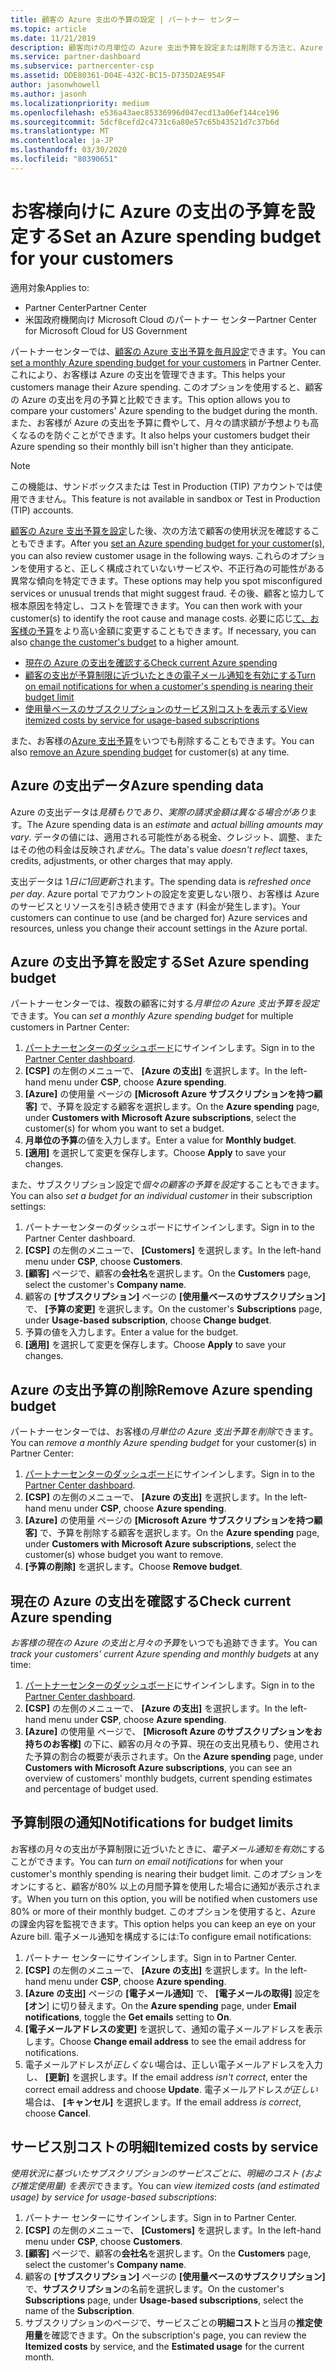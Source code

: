 ```yaml
---
title: 顧客の Azure 支出の予算の設定 | パートナー センター
ms.topic: article
ms.date: 11/21/2019
description: 顧客向けの月単位の Azure 支出予算を設定または削除する方法と、Azure の支出データを表示し、予算に関連する通知を設定する方法について説明します。
ms.service: partner-dashboard
ms.subservice: partnercenter-csp
ms.assetid: DDE80361-D04E-432C-BC15-D735D2AE954F
author: jasonwhowell
ms.author: jasonh
ms.localizationpriority: medium
ms.openlocfilehash: e536a43aec85336996d047ecd13a06ef144ce196
ms.sourcegitcommit: 5dcf8cefd2c4731c6a80e57c65b43521d7c37b6d
ms.translationtype: MT
ms.contentlocale: ja-JP
ms.lasthandoff: 03/30/2020
ms.locfileid: "80390651"
---
```

# <a name="set-an-azure-spending-budget-for-your-customers"></a><span data-ttu-id="d2513-103">お客様向けに Azure の支出の予算を設定する</span><span class="sxs-lookup"><span data-stu-id="d2513-103">Set an Azure spending budget for your customers</span></span>

<span data-ttu-id="d2513-104">適用対象</span><span class="sxs-lookup"><span data-stu-id="d2513-104">Applies to:</span></span>

- <span data-ttu-id="d2513-105">Partner Center</span><span class="sxs-lookup"><span data-stu-id="d2513-105">Partner Center</span></span>
- <span data-ttu-id="d2513-106">米国政府機関向け Microsoft Cloud のパートナー センター</span><span class="sxs-lookup"><span data-stu-id="d2513-106">Partner Center for Microsoft Cloud for US Government</span></span>

<span data-ttu-id="d2513-107">パートナーセンターでは、[顧客の Azure 支出予算を毎月設定](#set-azure-spending-budget)できます。</span><span class="sxs-lookup"><span data-stu-id="d2513-107">You can [set a monthly Azure spending budget for your customers](#set-azure-spending-budget) in Partner Center.</span></span> <span data-ttu-id="d2513-108">これにより、お客様は Azure の支出を管理できます。</span><span class="sxs-lookup"><span data-stu-id="d2513-108">This helps your customers manage their Azure spending.</span></span> <span data-ttu-id="d2513-109">このオプションを使用すると、顧客の Azure の支出を月の予算と比較できます。</span><span class="sxs-lookup"><span data-stu-id="d2513-109">This option allows you to compare your customers' Azure spending to the budget during the month.</span></span> <span data-ttu-id="d2513-110">また、お客様が Azure の支出を予算に費やして、月々の請求額が予想よりも高くなるのを防ぐことができます。</span><span class="sxs-lookup"><span data-stu-id="d2513-110">It also helps your customers budget their Azure spending so their monthly bill isn't higher than they anticipate.</span></span>


> [!NOTE]  
> <span data-ttu-id="d2513-111">この機能は、サンドボックスまたは Test in Production (TIP) アカウントでは使用できません。</span><span class="sxs-lookup"><span data-stu-id="d2513-111">This feature is not available in sandbox or Test in Production (TIP) accounts.</span></span>

<span data-ttu-id="d2513-112">[顧客の Azure 支出予算を設定](#set-azure-spending-budget)した後、次の方法で顧客の使用状況を確認することもできます。</span><span class="sxs-lookup"><span data-stu-id="d2513-112">After you [set an Azure spending budget for your customer(s)](#set-azure-spending-budget), you can also review customer usage in the following ways.</span></span> <span data-ttu-id="d2513-113">これらのオプションを使用すると、正しく構成されていないサービスや、不正行為の可能性がある異常な傾向を特定できます。</span><span class="sxs-lookup"><span data-stu-id="d2513-113">These options may help you spot misconfigured services or unusual trends that might suggest fraud.</span></span> <span data-ttu-id="d2513-114">その後、顧客と協力して根本原因を特定し、コストを管理できます。</span><span class="sxs-lookup"><span data-stu-id="d2513-114">You can then work with your customer(s) to identify the root cause and manage costs.</span></span> <span data-ttu-id="d2513-115">必要に応じ[て、お客様の予算](#set-azure-spending-budget)をより高い金額に変更することもできます。</span><span class="sxs-lookup"><span data-stu-id="d2513-115">If necessary, you can also [change the customer's budget](#set-azure-spending-budget) to a higher amount.</span></span>

- [<span data-ttu-id="d2513-116">現在の Azure の支出を確認する</span><span class="sxs-lookup"><span data-stu-id="d2513-116">Check current Azure spending</span></span>](#check-current-azure-spending)
- [<span data-ttu-id="d2513-117">顧客の支出が予算制限に近づいたときの電子メール通知を有効にする</span><span class="sxs-lookup"><span data-stu-id="d2513-117">Turn on email notifications for when a customer's spending is nearing their budget limit</span></span>](#notifications-for-budget-limits)
- [<span data-ttu-id="d2513-118">使用量ベースのサブスクリプションのサービス別コストを表示する</span><span class="sxs-lookup"><span data-stu-id="d2513-118">View itemized costs by service for usage-based subscriptions</span></span>](#itemized-costs-by-service)

<span data-ttu-id="d2513-119">また、お客様の[Azure 支出予算](#remove-azure-spending-budget)をいつでも削除することもできます。</span><span class="sxs-lookup"><span data-stu-id="d2513-119">You can also [remove an Azure spending budget](#remove-azure-spending-budget) for customer(s) at any time.</span></span>

## <a name="azure-spending-data"></a><span data-ttu-id="d2513-120">Azure の支出データ</span><span class="sxs-lookup"><span data-stu-id="d2513-120">Azure spending data</span></span>

<span data-ttu-id="d2513-121">Azure の支出データは*見積もり*で*あり、実際の請求金額は異なる場合があり*ます。</span><span class="sxs-lookup"><span data-stu-id="d2513-121">The Azure spending data is an *estimate* and *actual billing amounts may vary*.</span></span> <span data-ttu-id="d2513-122">データの値には、適用される可能性がある税金、クレジット、調整、またはその他の料金は反映され*ません*。</span><span class="sxs-lookup"><span data-stu-id="d2513-122">The data's value *doesn't reflect* taxes, credits, adjustments, or other charges that may apply.</span></span>

<span data-ttu-id="d2513-123">支出データは 1*日に1回更新*されます。</span><span class="sxs-lookup"><span data-stu-id="d2513-123">The spending data is *refreshed once per day*.</span></span> <span data-ttu-id="d2513-124">Azure portal でアカウントの設定を変更しない限り、お客様は Azure のサービスとリソースを引き続き使用できます (料金が発生します)。</span><span class="sxs-lookup"><span data-stu-id="d2513-124">Your customers can continue to use (and be charged for) Azure services and resources, unless you change their account settings in the Azure portal.</span></span>

## <a name="set-azure-spending-budget"></a><span data-ttu-id="d2513-125">Azure の支出予算を設定する</span><span class="sxs-lookup"><span data-stu-id="d2513-125">Set Azure spending budget</span></span>

<span data-ttu-id="d2513-126">パートナーセンターでは、複数の顧客に対する*月単位の Azure 支出予算を設定*できます。</span><span class="sxs-lookup"><span data-stu-id="d2513-126">You can *set a monthly Azure spending budget* for multiple customers in Partner Center:</span></span>

1. <span data-ttu-id="d2513-127">[パートナーセンターのダッシュボード](https://partner.microsoft.com/dashboard/)にサインインします。</span><span class="sxs-lookup"><span data-stu-id="d2513-127">Sign in to the [Partner Center dashboard](https://partner.microsoft.com/dashboard/).</span></span>
2. <span data-ttu-id="d2513-128">**[CSP]** の左側のメニューで、 **[Azure の支出]** を選択します。</span><span class="sxs-lookup"><span data-stu-id="d2513-128">In the left-hand menu under **CSP**, choose **Azure spending**.</span></span>
3. <span data-ttu-id="d2513-129">**[Azure]** の使用量 ページの **[Microsoft Azure サブスクリプションを持つ顧客]** で、予算を設定する顧客を選択します。</span><span class="sxs-lookup"><span data-stu-id="d2513-129">On the **Azure spending** page, under **Customers with Microsoft Azure subscriptions**, select the customer(s) for whom you want to set a budget.</span></span>
4. <span data-ttu-id="d2513-130">**月単位の予算**の値を入力します。</span><span class="sxs-lookup"><span data-stu-id="d2513-130">Enter a value for **Monthly budget**.</span></span>
5. <span data-ttu-id="d2513-131">**[適用]** を選択して変更を保存します。</span><span class="sxs-lookup"><span data-stu-id="d2513-131">Choose **Apply** to save your changes.</span></span>

<span data-ttu-id="d2513-132">また、サブスクリプション設定で*個々の顧客の予算を設定*することもできます。</span><span class="sxs-lookup"><span data-stu-id="d2513-132">You can also *set a budget for an individual customer* in their subscription settings:</span></span>

1. <span data-ttu-id="d2513-133">パートナーセンターのダッシュボードにサインインします。</span><span class="sxs-lookup"><span data-stu-id="d2513-133">Sign in to the Partner Center dashboard.</span></span>
2. <span data-ttu-id="d2513-134">**[CSP]** の左側のメニューで、 **[Customers]** を選択します。</span><span class="sxs-lookup"><span data-stu-id="d2513-134">In the left-hand menu under **CSP**, choose **Customers**.</span></span>
3. <span data-ttu-id="d2513-135">**[顧客]** ページで、顧客の**会社名**を選択します。</span><span class="sxs-lookup"><span data-stu-id="d2513-135">On the **Customers** page, select the customer's **Company name**.</span></span>
4. <span data-ttu-id="d2513-136">顧客の **[サブスクリプション]** ページの **[使用量ベースのサブスクリプション]** で、 **[予算の変更]** を選択します。</span><span class="sxs-lookup"><span data-stu-id="d2513-136">On the customer's **Subscriptions** page, under **Usage-based subscription**, choose **Change budget**.</span></span>
5. <span data-ttu-id="d2513-137">予算の値を入力します。</span><span class="sxs-lookup"><span data-stu-id="d2513-137">Enter a value for the budget.</span></span>
6. <span data-ttu-id="d2513-138">**[適用]** を選択して変更を保存します。</span><span class="sxs-lookup"><span data-stu-id="d2513-138">Choose **Apply** to save your changes.</span></span>

## <a name="remove-azure-spending-budget"></a><span data-ttu-id="d2513-139">Azure の支出予算の削除</span><span class="sxs-lookup"><span data-stu-id="d2513-139">Remove Azure spending budget</span></span>

<span data-ttu-id="d2513-140">パートナーセンターでは、お客様の*月単位の Azure 支出予算を削除*できます。</span><span class="sxs-lookup"><span data-stu-id="d2513-140">You can *remove a monthly Azure spending budget* for your customer(s) in Partner Center:</span></span>

1. <span data-ttu-id="d2513-141">[パートナーセンターのダッシュボード](https://partner.microsoft.com/dashboard/)にサインインします。</span><span class="sxs-lookup"><span data-stu-id="d2513-141">Sign in to the [Partner Center dashboard](https://partner.microsoft.com/dashboard/).</span></span>
2. <span data-ttu-id="d2513-142">**[CSP]** の左側のメニューで、 **[Azure の支出]** を選択します。</span><span class="sxs-lookup"><span data-stu-id="d2513-142">In the left-hand menu under **CSP**, choose **Azure spending**.</span></span>
3. <span data-ttu-id="d2513-143">**[Azure]** の使用量 ページの **[Microsoft Azure サブスクリプションを持つ顧客]** で、予算を削除する顧客を選択します。</span><span class="sxs-lookup"><span data-stu-id="d2513-143">On the **Azure spending** page, under **Customers with Microsoft Azure subscriptions**, select the customer(s) whose budget you want to remove.</span></span>
4. <span data-ttu-id="d2513-144">**[予算の削除]** を選択します。</span><span class="sxs-lookup"><span data-stu-id="d2513-144">Choose **Remove budget**.</span></span>

## <a name="check-current-azure-spending"></a><span data-ttu-id="d2513-145">現在の Azure の支出を確認する</span><span class="sxs-lookup"><span data-stu-id="d2513-145">Check current Azure spending</span></span>

<span data-ttu-id="d2513-146">*お客様の現在の Azure の支出と月々の予算*をいつでも追跡できます。</span><span class="sxs-lookup"><span data-stu-id="d2513-146">You can *track your customers' current Azure spending and monthly budgets* at any time:</span></span>

1. <span data-ttu-id="d2513-147">[パートナーセンターのダッシュボード](https://partner.microsoft.com/dashboard/)にサインインします。</span><span class="sxs-lookup"><span data-stu-id="d2513-147">Sign in to the [Partner Center dashboard](https://partner.microsoft.com/dashboard/).</span></span>
2. <span data-ttu-id="d2513-148">**[CSP]** の左側のメニューで、 **[Azure の支出]** を選択します。</span><span class="sxs-lookup"><span data-stu-id="d2513-148">In the left-hand menu under **CSP**, choose **Azure spending**.</span></span>
3. <span data-ttu-id="d2513-149">**[Azure]** の使用量 ページで、 **[Microsoft Azure のサブスクリプションをお持ちのお客様]** の下に、顧客の月々の予算、現在の支出見積もり、使用された予算の割合の概要が表示されます。</span><span class="sxs-lookup"><span data-stu-id="d2513-149">On the **Azure spending** page, under **Customers with Microsoft Azure subscriptions**, you can see an overview of customers' monthly budgets, current spending estimates and percentage of budget used.</span></span>

## <a name="notifications-for-budget-limits"></a><span data-ttu-id="d2513-150">予算制限の通知</span><span class="sxs-lookup"><span data-stu-id="d2513-150">Notifications for budget limits</span></span>

<span data-ttu-id="d2513-151">お客様の月々の支出が予算制限に近づいたときに、*電子メール通知を有効*にすることができます。</span><span class="sxs-lookup"><span data-stu-id="d2513-151">You can *turn on email notifications* for when your customer's monthly spending is nearing their budget limit.</span></span> <span data-ttu-id="d2513-152">このオプションをオンにすると、顧客が80% 以上の月間予算を使用した場合に通知が表示されます。</span><span class="sxs-lookup"><span data-stu-id="d2513-152">When you turn on this option, you will be notified when customers use 80% or more of their monthly budget.</span></span> <span data-ttu-id="d2513-153">このオプションを使用すると、Azure の課金内容を監視できます。</span><span class="sxs-lookup"><span data-stu-id="d2513-153">This option helps you can keep an eye on your Azure bill.</span></span> <span data-ttu-id="d2513-154">電子メール通知を構成するには:</span><span class="sxs-lookup"><span data-stu-id="d2513-154">To configure email notifications:</span></span>

1. <span data-ttu-id="d2513-155">パートナー センターにサインインします。</span><span class="sxs-lookup"><span data-stu-id="d2513-155">Sign in to Partner Center.</span></span>
2. <span data-ttu-id="d2513-156">**[CSP]** の左側のメニューで、 **[Azure の支出]** を選択します。</span><span class="sxs-lookup"><span data-stu-id="d2513-156">In the left-hand menu under **CSP**, choose **Azure spending**.</span></span>
3. <span data-ttu-id="d2513-157">**[Azure の支出]** ページの **[電子メール通知]** で、 **[電子メールの取得]** 設定を **[オン**] に切り替えます。</span><span class="sxs-lookup"><span data-stu-id="d2513-157">On the **Azure spending** page, under **Email notifications**, toggle the **Get emails** setting to **On**.</span></span>
4. <span data-ttu-id="d2513-158">**[電子メールアドレスの変更]** を選択して、通知の電子メールアドレスを表示します。</span><span class="sxs-lookup"><span data-stu-id="d2513-158">Choose **Change email address** to see the email address for notifications.</span></span>
5. <span data-ttu-id="d2513-159">電子メールアドレスが*正しくない*場合は、正しい電子メールアドレスを入力し、 **[更新]** を選択します。</span><span class="sxs-lookup"><span data-stu-id="d2513-159">If the email address *isn't correct*, enter the correct email address and choose **Update**.</span></span> <span data-ttu-id="d2513-160">電子メールアドレス*が正しい*場合は、 **[キャンセル]** を選択します。</span><span class="sxs-lookup"><span data-stu-id="d2513-160">If the email address *is correct*, choose **Cancel**.</span></span>

## <a name="itemized-costs-by-service"></a><span data-ttu-id="d2513-161">サービス別コストの明細</span><span class="sxs-lookup"><span data-stu-id="d2513-161">Itemized costs by service</span></span>

<span data-ttu-id="d2513-162">*使用状況に基づいたサブスクリプションのサービスごとに、明細のコスト (および推定使用量) を表示*できます。</span><span class="sxs-lookup"><span data-stu-id="d2513-162">You can *view itemized costs (and estimated usage) by service for usage-based subscriptions*:</span></span>

1. <span data-ttu-id="d2513-163">パートナー センターにサインインします。</span><span class="sxs-lookup"><span data-stu-id="d2513-163">Sign in to Partner Center.</span></span>
2. <span data-ttu-id="d2513-164">**[CSP]** の左側のメニューで、 **[Customers]** を選択します。</span><span class="sxs-lookup"><span data-stu-id="d2513-164">In the left-hand menu under **CSP**, choose **Customers**.</span></span>
3. <span data-ttu-id="d2513-165">**[顧客]** ページで、顧客の**会社名**を選択します。</span><span class="sxs-lookup"><span data-stu-id="d2513-165">On the **Customers** page, select the customer's **Company name**.</span></span>
4. <span data-ttu-id="d2513-166">顧客の **[サブスクリプション]** ページの **[使用量ベースのサブスクリプション]** で、**サブスクリプション**の名前を選択します。</span><span class="sxs-lookup"><span data-stu-id="d2513-166">On the customer's **Subscriptions** page, under **Usage-based subscriptions**, select the name of the **Subscription**.</span></span>
5. <span data-ttu-id="d2513-167">サブスクリプションのページで、サービスごとの**明細コスト**と当月の**推定使用量**を確認できます。</span><span class="sxs-lookup"><span data-stu-id="d2513-167">On the subscription's page, you can review the **Itemized costs** by service, and the **Estimated usage** for the current month.</span></span>
